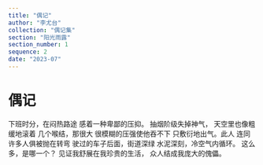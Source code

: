 ```yaml
---
title: "偶记"
author: "李尤台"
collection: "偶记集"
section: "阳光雨露"
section_number: 1
sequence: 2
date: "2023-07"
---
```


# 偶记

下班时分，在闷热路途
感着一种卑鄙的压抑。
抽烟阶级失掉神气，
天空里也像粗缓地滚着
几个喉结，那很大
很模糊的压强使他吞不下
只敷衍地出气。此人
连同许多人俱被抛在转弯
驶过的车子后面，街道深绿
水泥深刻，冷空气内循环。
这么多，是哪一个？
见证我舒展在我珍贵的生活，
众人结成我庞大的傀儡。
